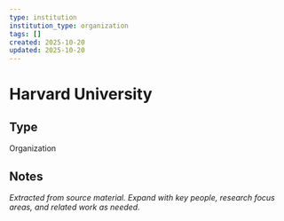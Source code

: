 ```yaml
---
type: institution
institution_type: organization
tags: []
created: 2025-10-20
updated: 2025-10-20
---
```


# Harvard University

## Type

Organization

## Notes

*Extracted from source material. Expand with key people, research focus areas, and related work as needed.*
